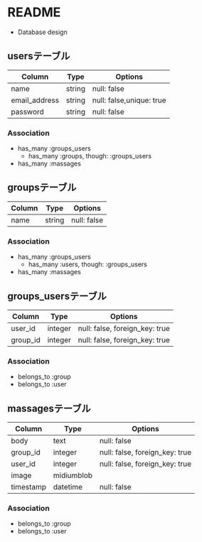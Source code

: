 # README

* Database design
## usersテーブル
  |Column|Type|Options|
  |------|----|-------|
  |name|string|null: false|
  |email_address|string|null: false,unique: true|
  |password|string|null: false|

  ### Association
  - has_many :groups_users
    - has_many :groups, though: :groups_users
  - has_many :massages

## groupsテーブル
  |Column|Type|Options|
  |------|----|-------|
  |name|string|null: false|

  ### Association
  - has_many :groups_users
    - has_many :users, though: :groups_users
  - has_many :massages

## groups_usersテーブル
  |Column|Type|Options|
  |------|----|-------|
  |user_id|integer|null: false, foreign_key: true|
  |group_id|integer|null: false, foreign_key: true|

  ### Association
  - belongs_to :group
  - belongs_to :user

## massagesテーブル
  |Column|Type|Options|
  |------|----|-------|
  |body|text|null: false|
  |group_id|integer|null: false, foreign_key: true|
  |user_id|integer|null: false, foreign_key: true|
  |image|midiumblob||
  |timestamp|datetime|null: false|

  ### Association
  - belongs_to :group
  - belongs_to :user